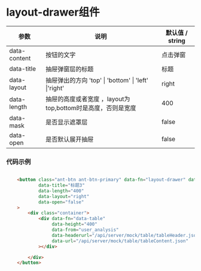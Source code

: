 # layout-drawer组件



| 参数         | 说明                                                        | 默认值 / string |
| ------------ | ----------------------------------------------------------- | --------------- |
| data-content | 按钮的文字                                                  | 点击弹窗        |
| data-title   | 抽屉弹窗层的标题                                            | 标题            |
| data-layout  | 抽屉弹出的方向  'top' \| 'bottom' \| 'left' \|'right'       | right           |
| data-length  | 抽屉的高度或者宽度 ，layout为top,bottom时是高度，否则是宽度 | 400             |
| data-mask    | 是否显示遮罩层                                              | false           |
| data-open    | 是否默认展开抽屉                                            | false           |



### 代码示例


```html

    <button class="ant-btn ant-btn-primary" data-fn="layout-drawer" data-content="Submit"
            data-title="标题3"
            data-length="400"
            data-layout="right"
            data-open="false"
    >
        <div class="container">
            <div data-fn="data-table"
                 data-height="400"
                 data-from="user_analysis"
                 data-headerurl="/api/server/mock/table/tableHeader.json"
                 data-url="/api/server/mock/table/tableContent.json"
            ></div>

        </div>
    </button>

```
